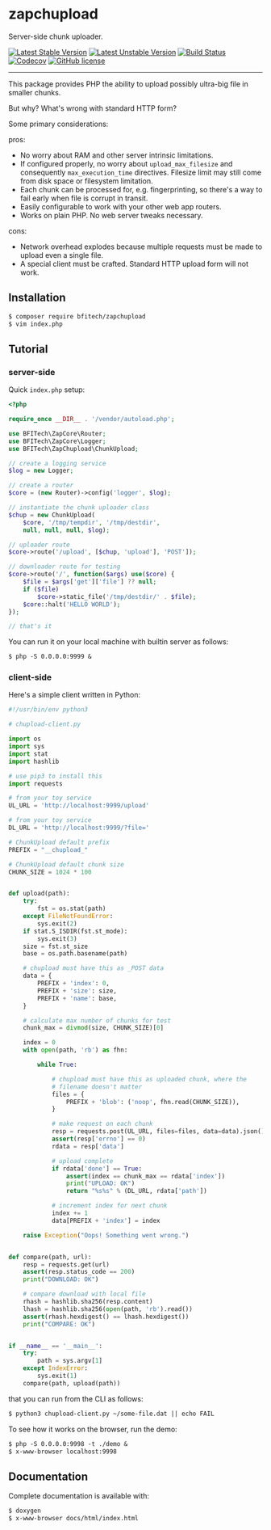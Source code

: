 
zapchupload
===========

Server-side chunk uploader.

[![Latest Stable Version](https://poser.pugx.org/bfitech/zapchupload/v/stable)](https://packagist.org/packages/bfitech/zapchupload)
[![Latest Unstable Version](https://poser.pugx.org/bfitech/zapchupload/v/unstable)](https://packagist.org/packages/bfitech/zapchupload)
[![Build Status](https://travis-ci.org/bfitech/zapchupload.svg?branch=master)](https://travis-ci.org/bfitech/zapchupload)
[![Codecov](https://codecov.io/gh/bfitech/zapchupload/branch/master/graph/badge.svg)](https://codecov.io/gh/bfitech/zapchupload)
[![GitHub license](https://img.shields.io/badge/license-MIT-blue.svg)](https://raw.githubusercontent.com/bfitech/zapchupload/master/LICENSE)

----

This package provides PHP the ability to upload possibly ultra-big file
in smaller chunks.

But why? What's wrong with standard HTTP form?

Some primary considerations:

pros:

- No worry about RAM and other server intrinsic limitations.
- If configured properly, no worry about `upload_max_filesize` and
  consequently `max_execution_time` directives. Filesize limit may still
  come from disk space or filesystem limitation.
- Each chunk can be processed for, e.g. fingerprinting, so there's a way
  to fail early when file is corrupt in transit.
- Easily configurable to work with your other web app routers.
- Works on plain PHP. No web server tweaks necessary.

cons:

- Network overhead explodes because multiple requests must be made to
  upload even a single file.
- A special client must be crafted. Standard HTTP upload form will not
  work.


## Installation

```txt
$ composer require bfitech/zapchupload
$ vim index.php
```

## Tutorial

### server-side

Quick `index.php` setup:

```php
<?php

require_once __DIR__ . '/vendor/autoload.php';

use BFITech\ZapCore\Router;
use BFITech\ZapCore\Logger;
use BFITech\ZapChupload\ChunkUpload;

// create a logging service
$log = new Logger;

// create a router
$core = (new Router)->config('logger', $log);

// instantiate the chunk uploader class
$chup = new ChunkUpload(
    $core, '/tmp/tempdir', '/tmp/destdir',
    null, null, null, $log);

// uploader route
$core->route('/upload', [$chup, 'upload'], 'POST']);

// downloader route for testing
$core->route('/', function($args) use($core) {
	$file = $args['get']['file'] ?? null;
	if ($file)
		$core->static_file('/tmp/destdir/' . $file);
	$core::halt('HELLO WORLD');
});

// that's it
```

You can run it on your local machine with builtin server as follows:

```txt
$ php -S 0.0.0.0:9999 &
```

### client-side

Here's a simple client written in Python:

```py
#!/usr/bin/env python3

# chupload-client.py

import os
import sys
import stat
import hashlib

# use pip3 to install this
import requests

# from your toy service
UL_URL = 'http://localhost:9999/upload'

# from your toy service
DL_URL = 'http://localhost:9999/?file='

# ChunkUpload default prefix
PREFIX = "__chupload_"

# ChunkUpload default chunk size
CHUNK_SIZE = 1024 * 100


def upload(path):
    try:
        fst = os.stat(path)
    except FileNotFoundError:
        sys.exit(2)
    if stat.S_ISDIR(fst.st_mode):
        sys.exit(3)
    size = fst.st_size
    base = os.path.basename(path)

    # chupload must have this as _POST data
    data = {
        PREFIX + 'index': 0,
        PREFIX + 'size': size,
        PREFIX + 'name': base,
    }

    # calculate max number of chunks for test
    chunk_max = divmod(size, CHUNK_SIZE)[0]

    index = 0
    with open(path, 'rb') as fhn:

        while True:

            # chupload must have this as uploaded chunk, where the
            # filename doesn't matter
            files = {
                PREFIX + 'blob': ('noop', fhn.read(CHUNK_SIZE)),
            }

            # make request on each chunk
            resp = requests.post(UL_URL, files=files, data=data).json()
            assert(resp['errno'] == 0)
            rdata = resp['data']

            # upload complete
            if rdata['done'] == True:
                assert(index == chunk_max == rdata['index'])
                print("UPLOAD: OK")
                return "%s%s" % (DL_URL, rdata['path'])

            # increment index for next chunk
            index += 1
            data[PREFIX + 'index'] = index

    raise Exception("Oops! Something went wrong.")


def compare(path, url):
    resp = requests.get(url)
    assert(resp.status_code == 200)
    print("DOWNLOAD: OK")

    # compare download with local file
    rhash = hashlib.sha256(resp.content)
    lhash = hashlib.sha256(open(path, 'rb').read())
    assert(rhash.hexdigest() == lhash.hexdigest())
    print("COMPARE: OK")


if __name__ == '__main__':
    try:
        path = sys.argv[1]
    except IndexError:
        sys.exit(1)
    compare(path, upload(path))

```

that you can run from the CLI as follows:

```txt
$ python3 chupload-client.py ~/some-file.dat || echo FAIL
```

To see how it works on the browser, run the demo:

```txt
$ php -S 0.0.0.0:9998 -t ./demo &
$ x-www-browser localhost:9998
```

## Documentation

Complete documentation is available with:

```txt
$ doxygen
$ x-www-browser docs/html/index.html
```

